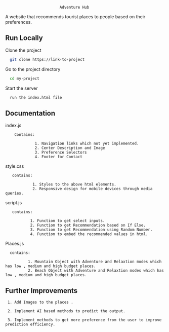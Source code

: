 
                            Adventure Hub

A website that recommends tourist places to people based on their preferences.


## Run Locally

Clone the project

```bash
  git clone https://link-to-project
```

Go to the project directory

```bash
  cd my-project
```

Start the server

```bash
  run the index.html file
```


## Documentation

index.js

        Contains:
                 
                 1. Navigation links which not yet implemented.
                 2. Center Description and Image
                 3. Preference Selectors
                 4. Footer for Contact

style.css

       contains:

                1. Styles to the above html elements.
                2. Responsive design for mobile devices through media queries.

script.js

       contains:

               1. Function to get select inputs.
               2. Function to get Recommendation based on If Else.
               3. Function to get Recommendation using Random Number.
               4. Function to embed the recommended values in html.


Places.js

      contains:

              1. Mountain Object with Adventure and Relaxtion modes which has low , medium and high budget places.
              2. Beach Object with Adventure and Relaxtion modes which has low , medium and high budget places.


## Further Improvements

     1. Add Images to the places .

     2. Implement AI based methods to predict the output.
     
     3. Implement methods to get more preference from the user to improve prediction efficiency.




